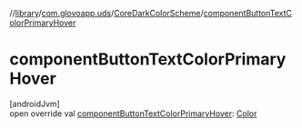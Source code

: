 //[library](../../../index.md)/[com.glovoapp.uds](../index.md)/[CoreDarkColorScheme](index.md)/[componentButtonTextColorPrimaryHover](component-button-text-color-primary-hover.md)

# componentButtonTextColorPrimaryHover

[androidJvm]\
open override val [componentButtonTextColorPrimaryHover](component-button-text-color-primary-hover.md): [Color](https://developer.android.com/reference/kotlin/androidx/compose/ui/graphics/Color.html)
